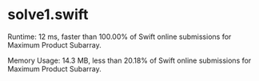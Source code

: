 # solve1.swift

Runtime: 12 ms, faster than 100.00% of Swift online submissions for Maximum Product Subarray.

Memory Usage: 14.3 MB, less than 20.18% of Swift online submissions for Maximum Product Subarray.
